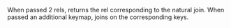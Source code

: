   When passed 2 rels, returns the rel corresponding to the natural
  join. When passed an additional keymap, joins on the corresponding
  keys.